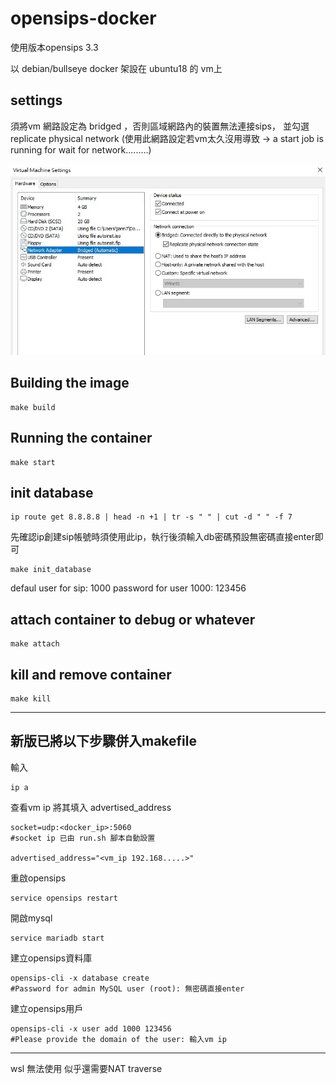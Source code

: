 # opensips-docker

使用版本opensips 3.3

以 debian/bullseye docker 架設在 ubuntu18 的 vm上



## settings

須將vm 網路設定為 bridged ，否則區域網路內的裝置無法連接sips， 並勾選 replicate physical network
(使用此網路設定若vm太久沒用導致 -> a start job is running for wait for network.........)

![plot](./images/vm.jpg)





## Building the image
```
make build
```

## Running the container

    make start
    
## init database

    ip route get 8.8.8.8 | head -n +1 | tr -s " " | cut -d " " -f 7
    
先確認ip創建sip帳號時須使用此ip，執行後須輸入db密碼預設無密碼直接enter即可
    
    make init_database
    
defaul user for sip: 1000
password for user 1000: 123456
    
    
## attach container to debug or whatever
    make attach

## kill and remove container

    make kill








---


## 新版已將以下步驟併入makefile
輸入


    ip a 

查看vm ip 將其填入 advertised_address

```
socket=udp:<docker_ip>:5060   
#socket ip 已由 run.sh 腳本自動設置

advertised_address="<vm_ip 192.168.....>"
```


重啟opensips



    service opensips restart

開啟mysql

    service mariadb start

建立opensips資料庫
    
    opensips-cli -x database create
    #Password for admin MySQL user (root): 無密碼直接enter


建立opensips用戶

    opensips-cli -x user add 1000 123456
    #Please provide the domain of the user: 輸入vm ip





---

wsl  無法使用 似乎還需要NAT traverse


